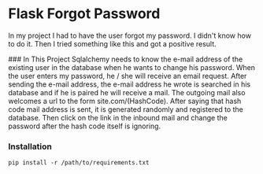 # Flask Forgot Password

In my project I had to have the user forgot my password. I didn't know how to do it. Then I tried something like this and got a positive result.

### In This Project
Sqlalchemy needs to know the e-mail address of the existing user in the database when he wants to change his password. When the user enters my password, he / she will receive an email request. After sending the e-mail address, the e-mail address he wrote is searched in his database and if he is paired he will receive a mail. The outgoing mail also welcomes a url to the form site.com/(HashCode). After saying that hash code mail address is sent, it is generated randomly and registered to the database. Then click on the link in the inbound mail and change the password after the hash code itself is ignoring.

### Installation
```
pip install -r /path/to/requirements.txt
```
